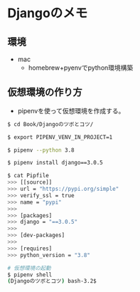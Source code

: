 # Djangoのメモ



## 環境

- mac
  - homebrew+pyenvでpython環境構築

## 仮想環境の作り方

- pipenvを使って仮想環境を作成する。

```bash
$ cd Book/Djangoのツボとコツ/

$ export PIPENV_VENV_IN_PROJECT=1

$ pipenv --python 3.8

$ pipenv install django==3.0.5

$ cat Pipfile
>>> [[source]]
>>> url = "https://pypi.org/simple"
>>> verify_ssl = true
>>> name = "pypi"
>>> 
>>> [packages]
>>> django = "==3.0.5"
>>> 
>>> [dev-packages]
>>> 
>>> [requires]
>>> python_version = "3.8"

# 仮想環境の起動
$ pipenv shell
(Djangoのツボとコツ) bash-3.2$ 
```







